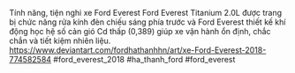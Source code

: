 
Tính năng, tiện nghi xe Ford Everest
Ford Everest Titanium 2.0L được trang bị chức năng rửa kính đèn chiếu sáng phía trước và Ford Everest thiết kế khí động học hệ số cản gió Cd thấp (0,389) giúp xe vận hành ổn định, chắc chắn và tiết kiệm nhiên liệu.
https://www.deviantart.com/fordhathanhhn/art/xe-Ford-Everest-2018-774582584
#ford_everest_2018 #ha_thanh_ford #ford_everest
